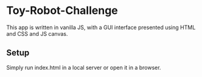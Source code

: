 # Toy-Robot-Challenge
This app is written in vanilla JS, with a GUI interface presented using HTML and CSS and JS canvas.

## Setup
Simply run index.html in a local server or open it in a browser.


